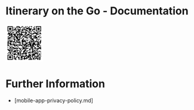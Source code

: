 # Itinerary on the Go - Documentation

<img src="assets/images/qr-code-url-example-1.svg" width=100 alt="QR Code for loading itinerary example 1" />

# Further Information

* [mobile-app-privacy-policy.md]